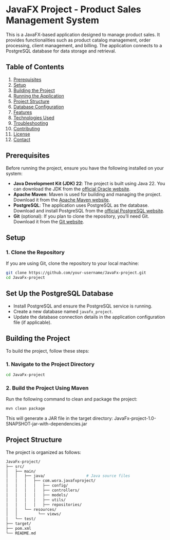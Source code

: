# JavaFX Project - Product Sales Management System

This is a JavaFX-based application designed to manage product sales. It provides functionalities such as product catalog management, order processing, client management, and billing. The application connects to a PostgreSQL database for data storage and retrieval.

## Table of Contents

1. [Prerequisites](#prerequisites)
2. [Setup](#setup)
3. [Building the Project](#building-the-project)
4. [Running the Application](#running-the-application)
5. [Project Structure](#project-structure)
6. [Database Configuration](#database-configuration)
7. [Features](#features)
8. [Technologies Used](#technologies-used)
9. [Troubleshooting](#troubleshooting)
10. [Contributing](#contributing)
11. [License](#license)
12. [Contact](#contact)

## Prerequisites

Before running the project, ensure you have the following installed on your system:

- **Java Development Kit (JDK) 22**: The project is built using Java 22. You can download the JDK from the [official Oracle website](https://www.oracle.com/java/technologies/javase-downloads.html).
- **Apache Maven**: Maven is used for building and managing the project. Download it from the [Apache Maven website](https://maven.apache.org/download.cgi).
- **PostgreSQL**: The application uses PostgreSQL as the database. Download and install PostgreSQL from the [official PostgreSQL website](https://www.postgresql.org/download/).
- **Git** (optional): If you plan to clone the repository, you’ll need Git. Download it from the [Git website](https://git-scm.com/downloads).

## Setup

### 1. Clone the Repository
If you are using Git, clone the repository to your local machine:

```bash
git clone https://github.com/your-username/JavaFx-project.git
cd JavaFx-project
```
## Set Up the PostgreSQL Database

- Install PostgreSQL and ensure the PostgreSQL service is running.
- Create a new database named `javafx_project`.
- Update the database connection details in the application configuration file (if applicable).

## Building the Project

To build the project, follow these steps:

### 1. Navigate to the Project Directory

```bash
cd JavaFx-project
```
### 2. Build the Project Using Maven

Run the following command to clean and package the project:

```bash
mvn clean package
```
This will generate a JAR file in the target directory:
JavaFx-project-1.0-SNAPSHOT-jar-with-dependencies.jar

## Project Structure

The project is organized as follows:

```bash
JavaFx-project/
├── src/
│   ├── main/
│   │   ├── java/                  # Java source files
│   │   │   ├── com.wora.javafxproject/
│   │   │   │   ├── config/   
│   │   │   │   ├── controllers/   
│   │   │   │   ├── models/
│   │   │   │   ├── utils/              
│   │   │   │   ├── repositories/      
│   │   └── resources/
│   │         └── views/            
│   └── test/                      
├── target/
├── pom.xml                         
└── README.md                      
